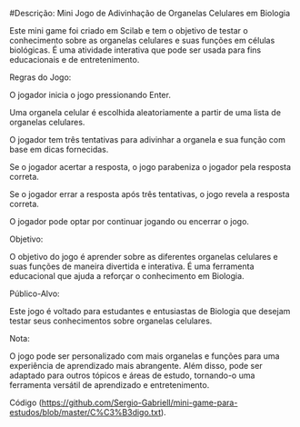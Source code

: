 #Descrição: Mini Jogo de Adivinhação de Organelas Celulares em Biologia

Este mini game foi criado em Scilab e tem o objetivo de testar o conhecimento sobre as organelas celulares e suas funções em células biológicas. É uma atividade interativa que pode ser usada para fins educacionais e de entretenimento.

Regras do Jogo:

O jogador inicia o jogo pressionando Enter.

Uma organela celular é escolhida aleatoriamente a partir de uma lista de organelas celulares.

O jogador tem três tentativas para adivinhar a organela e sua função com base em dicas fornecidas.

Se o jogador acertar a resposta, o jogo parabeniza o jogador pela resposta correta.

Se o jogador errar a resposta após três tentativas, o jogo revela a resposta correta.

O jogador pode optar por continuar jogando ou encerrar o jogo.

Objetivo:

O objetivo do jogo é aprender sobre as diferentes organelas celulares e suas funções de maneira divertida e interativa. É uma ferramenta educacional que ajuda a reforçar o conhecimento em Biologia.

Público-Alvo:

Este jogo é voltado para estudantes e entusiastas de Biologia que desejam testar seus conhecimentos sobre organelas celulares.

Nota:

O jogo pode ser personalizado com mais organelas e funções para uma experiência de aprendizado mais abrangente. Além disso, pode ser adaptado para outros tópicos e áreas de estudo, tornando-o uma ferramenta versátil de aprendizado e entretenimento.

Código (https://github.com/Sergio-Gabriell/mini-game-para-estudos/blob/master/C%C3%B3digo.txt).
